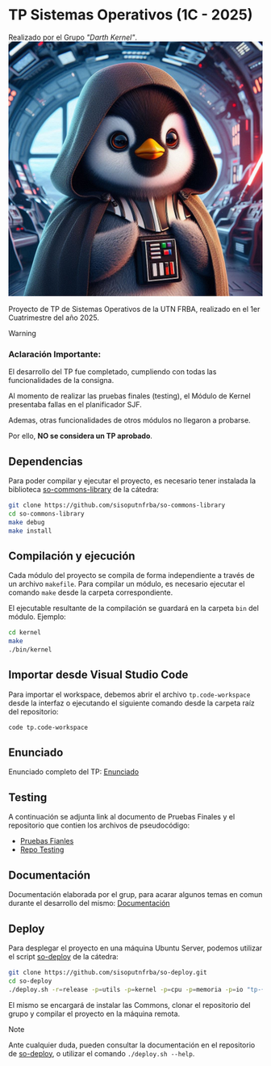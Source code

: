 # TP Sistemas Operativos (1C - 2025)
Realizado por el Grupo *"Darth Kernel"*.
![Darth Kernel](/darthKernel.jpeg "Darth Kernel")

Proyecto de TP de Sistemas
Operativos de la UTN FRBA, realizado en el 1er Cuatrimestre del año 2025.

> [!WARNING]
> ### Aclaración Importante:
> El desarrollo del TP fue completado, cumpliendo con todas las funcionalidades de la consigna.
> 
> Al momento de realizar las pruebas finales (testing), el Módulo de Kernel presentaba fallas en el planificador SJF.
> 
> Ademas, otras funcionalidades de otros módulos no llegaron a probarse.
>
> Por ello, __NO se considera un TP aprobado__.

## Dependencias

Para poder compilar y ejecutar el proyecto, es necesario tener instalada la
biblioteca [so-commons-library] de la cátedra:

```bash
git clone https://github.com/sisoputnfrba/so-commons-library
cd so-commons-library
make debug
make install
```

## Compilación y ejecución

Cada módulo del proyecto se compila de forma independiente a través de un
archivo `makefile`. Para compilar un módulo, es necesario ejecutar el comando
`make` desde la carpeta correspondiente.

El ejecutable resultante de la compilación se guardará en la carpeta `bin` del
módulo. Ejemplo:

```sh
cd kernel
make
./bin/kernel
```

## Importar desde Visual Studio Code

Para importar el workspace, debemos abrir el archivo `tp.code-workspace` desde
la interfaz o ejecutando el siguiente comando desde la carpeta raíz del
repositorio:

```bash
code tp.code-workspace
```

## Enunciado
Enunciado completo del TP:
[Enunciado](https://docs.google.com/document/d/1HC9Zi-kpn8jI_egJGEZe77wUCbSkwSw9Ygqqs7m_-is/edit?tab=t.0)

## Testing
A continuación se adjunta link al documento de Pruebas Finales y el repositorio que contien los archivos de pseudocódigo:

- [Pruebas Fianles](https://docs.google.com/document/d/13XPliZvUBtYjaRfuVUGHWbYX8LBs8s3TDdaDa9MFr_I/edit?tab=t.0)
- [Repo Testing](https://github.com/sisoputnfrba/revenge-of-the-cth-pruebas)

## Documentación
Documentación elaborada por el grup, para acarar algunos temas en comun durante el desarrollo del mismo:
[Documentación](https://docs.google.com/document/d/1e8QvoQteYOtw42_G0_le-rf4aH5IlKBM_JWxaYAEi60/edit?tab=t.0)

## Deploy

Para desplegar el proyecto en una máquina Ubuntu Server, podemos utilizar el
script [so-deploy] de la cátedra:

```bash
git clone https://github.com/sisoputnfrba/so-deploy.git
cd so-deploy
./deploy.sh -r=release -p=utils -p=kernel -p=cpu -p=memoria -p=io "tp-{año}-{cuatri}-{grupo}"
```

El mismo se encargará de instalar las Commons, clonar el repositorio del grupo
y compilar el proyecto en la máquina remota.

> [!NOTE]
> Ante cualquier duda, pueden consultar la documentación en el repositorio de
> [so-deploy], o utilizar el comando `./deploy.sh --help`.

[so-commons-library]: https://github.com/sisoputnfrba/so-commons-library
[so-deploy]: https://github.com/sisoputnfrba/so-deploy
